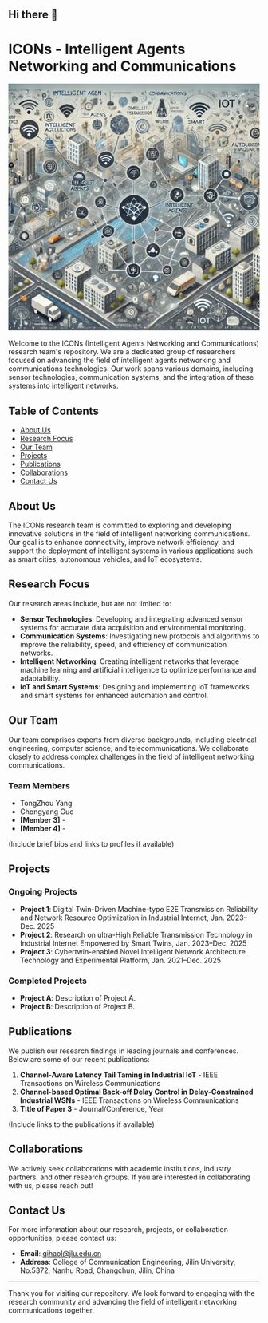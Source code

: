 ## Hi there 👋


# ICONs - Intelligent Agents Networking and Communications

![ICONs Logo](images/icons_logo.png)


Welcome to the ICONs (Intelligent Agents Networking and Communications) research team's repository. We are a dedicated group of researchers focused on advancing the field of intelligent agents networking and communications technologies. 
Our work spans various domains, including sensor technologies, communication systems, and the integration of these systems into intelligent networks.

## Table of Contents

- [About Us](#about-us)
- [Research Focus](#research-focus)
- [Our Team](#our-team)
- [Projects](#projects)
- [Publications](#publications)
- [Collaborations](#collaborations)
- [Contact Us](#contact-us)

## About Us

The ICONs research team is committed to exploring and developing innovative solutions in the field of intelligent networking communications. Our goal is to enhance connectivity, improve network efficiency, and support the deployment of intelligent systems in various applications such as smart cities, autonomous vehicles, and IoT ecosystems.

## Research Focus

Our research areas include, but are not limited to:

- **Sensor Technologies**: Developing and integrating advanced sensor systems for accurate data acquisition and environmental monitoring.
- **Communication Systems**: Investigating new protocols and algorithms to improve the reliability, speed, and efficiency of communication networks.
- **Intelligent Networking**: Creating intelligent networks that leverage machine learning and artificial intelligence to optimize performance and adaptability.
- **IoT and Smart Systems**: Designing and implementing IoT frameworks and smart systems for enhanced automation and control.

## Our Team

Our team comprises experts from diverse backgrounds, including electrical engineering, computer science, and telecommunications. We collaborate closely to address complex challenges in the field of intelligent networking communications.

### Team Members

- TongZhou Yang
- Chongyang Guo
- **[Member 3]** - 
- **[Member 4]** - 

(Include brief bios and links to profiles if available)

## Projects

### Ongoing Projects

- **Project 1**: Digital Twin-Driven Machine-type E2E Transmission Reliability and Network Resource Optimization in Industrial Internet, Jan. 2023–Dec. 2025
- **Project 2**: Research on ultra-High Reliable Transmission Technology in Industrial Internet Empowered by Smart Twins, Jan. 2023–Dec. 2025
- **Project 3**: Cybertwin-enabled Novel Intelligent Network Architecture Technology and Experimental Platform, Jan. 2021–Dec. 2025

### Completed Projects

- **Project A**: Description of Project A.
- **Project B**: Description of Project B.

## Publications

We publish our research findings in leading journals and conferences. Below are some of our recent publications:

1. **Channel-Aware Latency Tail Taming in Industrial IoT** - IEEE Transactions on Wireless Communications
2. **Channel-based Optimal Back-off Delay Control in Delay-Constrained Industrial WSNs** - IEEE Transactions on Wireless Communications
3. **Title of Paper 3** - Journal/Conference, Year

(Include links to the publications if available)

## Collaborations

We actively seek collaborations with academic institutions, industry partners, and other research groups. If you are interested in collaborating with us, please reach out!

## Contact Us

For more information about our research, projects, or collaboration opportunities, please contact us:

- **Email**: [qihaol@jlu.edu.cn](mailto:qihaol@jlu.edu.com)
- **Address**: College of Communication Engineering, Jilin University, No.5372, Nanhu Road, Changchun, Jilin, China


---

Thank you for visiting our repository. We look forward to engaging with the research community and advancing the field of intelligent networking communications together.









<!--

**Here are some ideas to get you started:**

🙋‍♀️ A short introduction - what is your organization all about?
🌈 Contribution guidelines - how can the community get involved?
👩‍💻 Useful resources - where can the community find your docs? Is there anything else the community should know?
🍿 Fun facts - what does your team eat for breakfast?
🧙 Remember, you can do mighty things with the power of [Markdown](https://docs.github.com/github/writing-on-github/getting-started-with-writing-and-formatting-on-github/basic-writing-and-formatting-syntax)
-->
